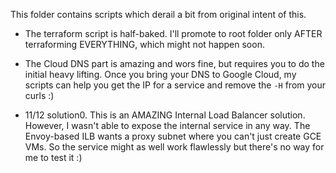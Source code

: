 This folder contains scripts which derail a bit from original intent of
this.

* The terraform script is half-baked. I'll promote to root folder only AFTER
  terraforming EVERYTHING, which might not happen soon.

* The Cloud DNS part is amazing and wors fine, but requires you to do the initial heavy lifting. Once you bring your DNS to Google Cloud, my scripts
can help you get the IP for a service and remove the `-H` from your curls :)

* 11/12 solution0. This is an AMAZING Internal Load Balancer solution. However, I wasn't able to expose the internal
  service in any way. The Envoy-based ILB wants a proxy subnet where you can't just create GCE VMs. So the service might
  as well work flawlessly but there's no way for me to test it :)
